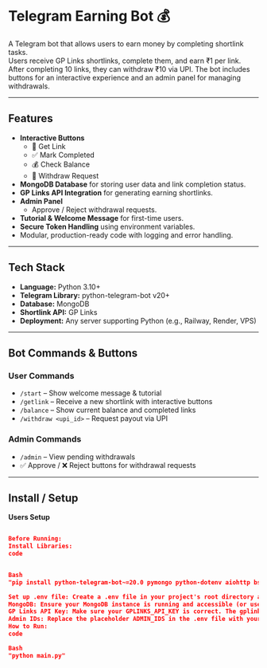 # Telegram Earning Bot 💰

A Telegram bot that allows users to earn money by completing shortlink tasks.  
Users receive GP Links shortlinks, complete them, and earn ₹1 per link. After completing 10 links, they can withdraw ₹10 via UPI. The bot includes buttons for an interactive experience and an admin panel for managing withdrawals.

---

## Features

- **Interactive Buttons**
  - 🔗 Get Link
  - ✅ Mark Completed
  - 💰 Check Balance
  - 🏦 Withdraw Request
- **MongoDB Database** for storing user data and link completion status.
- **GP Links API Integration** for generating earning shortlinks.
- **Admin Panel**
  - Approve / Reject withdrawal requests.
- **Tutorial & Welcome Message** for first-time users.
- **Secure Token Handling** using environment variables.
- Modular, production-ready code with logging and error handling.

---

## Tech Stack

- **Language:** Python 3.10+
- **Telegram Library:** python-telegram-bot v20+
- **Database:** MongoDB
- **Shortlink API:** GP Links
- **Deployment:** Any server supporting Python (e.g., Railway, Render, VPS)

---

## Bot Commands & Buttons

### User Commands
- `/start` – Show welcome message & tutorial
- `/getlink` – Receive a new shortlink with interactive buttons
- `/balance` – Show current balance and completed links
- `/withdraw <upi_id>` – Request payout via UPI

### Admin Commands
- `/admin` – View pending withdrawals
- ✅ Approve / ❌ Reject buttons for withdrawal requests

---

## Install / Setup

**Users Setup**
```json

Before Running:
Install Libraries:
code


Bash
"pip install python-telegram-bot~=20.0 pymongo python-dotenv aiohttp bso"

Set up .env file: Create a .env file in your project's root directory and fill in your API keys and admin IDs as shown in the config.py section.
MongoDB: Ensure your MongoDB instance is running and accessible (or use a MongoDB Atlas connection string). The MONGO_URI in your .env file should point to it. The database name used in the code is earning_bot.
GP Links API Key: Make sure your GPLINKS_API_KEY is correct. The gplinks_api.py assumes a specific API structure (https://gplinks.in/api?api=<KEY>&url=<URL>). Double-check the official GP Links API documentation to ensure this URL and response parsing are accurate.
Admin IDs: Replace the placeholder ADMIN_IDS in the .env file with your actual Telegram user ID(s) to access the /admin command.
How to Run:
code

Bash
"python main.py"
